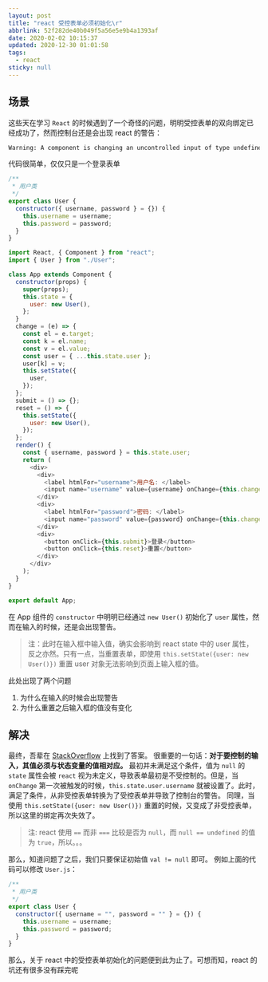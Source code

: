 ```yaml
---
layout: post
title: "react 受控表单必须初始化\r"
abbrlink: 52f282de40b049f5a56e5e9b4a1393af
date: 2020-02-02 10:15:37
updated: 2020-12-30 01:01:58
tags:
  - react
sticky: null
---
```


## 场景

这些天在学习 `React` 的时候遇到了一个奇怪的问题，明明受控表单的双向绑定已经成功了，然而控制台还是会出现 react 的警告：

```sh
Warning: A component is changing an uncontrolled input of type undefined to be controlled. Input elements should not switch from uncontrolled to controlled (or vice versa). Decide between using a controlled or uncontrolled input element for the lifetime of the component.
```

代码很简单，仅仅只是一个登录表单

```js
/**
 * 用户类
 */
export class User {
  constructor({ username, password } = {}) {
    this.username = username;
    this.password = password;
  }
}
```

```js
import React, { Component } from "react";
import { User } from "./User";

class App extends Component {
  constructor(props) {
    super(props);
    this.state = {
      user: new User(),
    };
  }
  change = (e) => {
    const el = e.target;
    const k = el.name;
    const v = el.value;
    const user = { ...this.state.user };
    user[k] = v;
    this.setState({
      user,
    });
  };
  submit = () => {};
  reset = () => {
    this.setState({
      user: new User(),
    });
  };
  render() {
    const { username, password } = this.state.user;
    return (
      <div>
        <div>
          <label htmlFor="username">用户名: </label>
          <input name="username" value={username} onChange={this.change} />
        </div>
        <div>
          <label htmlFor="password">密码: </label>
          <input name="password" value={password} onChange={this.change} />
        </div>
        <div>
          <button onClick={this.submit}>登录</button>
          <button onClick={this.reset}>重置</button>
        </div>
      </div>
    );
  }
}

export default App;
```

在 App 组件的 `constructor` 中明明已经通过 `new User()` 初始化了 `user` 属性，然而在输入的时候，还是会出现警告。

> 注：此时在输入框中输入值，确实会影响到 react state 中的 user 属性，反之亦然。只有一点，当重置表单，即使用 `this.setState({user: new User()})` 重置 user 对象无法影响到页面上输入框的值。

此处出现了两个问题

1.  为什么在输入的时候会出现警告
1.  为什么重置之后输入框的值没有变化

## 解决

最终，吾辈在 [StackOverflow](https://stackoverflow.com/questions/37427508) 上找到了答案。
很重要的一句话：**对于要控制的输入，其值必须与状态变量的值相对应。**
最初并未满足这个条件，值为 `null` 的 `state` 属性会被 `react` 视为未定义，导致表单最初是不受控制的。但是，当 `onChange` 第一次被触发的时候，`this.state.user.username` 就被设置了。此时，满足了条件，从非受控表单转换为了受控表单并导致了控制台的警告。
同理，当使用 `this.setState({user: new User()})` 重置的时候，又变成了非受控表单，所以这里的绑定再次失效了。

> 注: react 使用 `==` 而非 `===` 比较是否为 `null`，而 `null == undefined` 的值为 `true`，所以。。。

那么，知道问题了之后，我们只要保证初始值 `val != null` 即可。
例如上面的代码可以修改 `User.js`：

```js
/**
 * 用户类
 */
export class User {
  constructor({ username = "", password = "" } = {}) {
    this.username = username;
    this.password = password;
  }
}
```

那么，关于 react 中的受控表单初始化的问题便到此为止了。可想而知，react 的坑还有很多没有踩完呢
